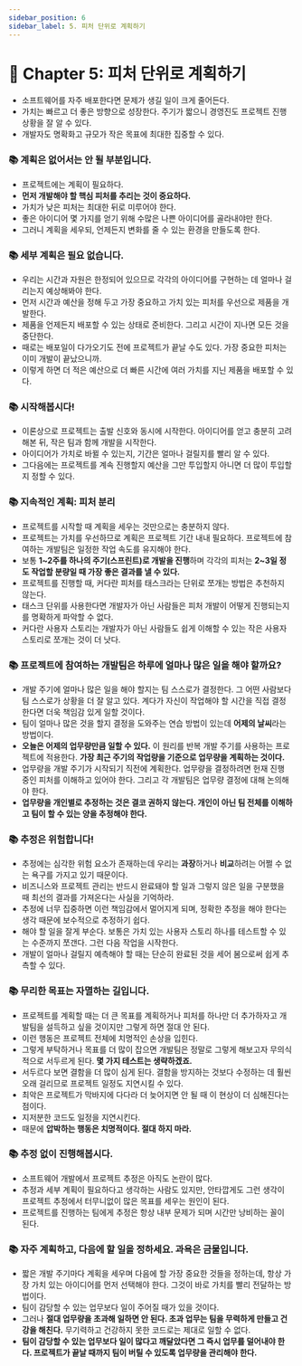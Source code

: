 ```yaml
---
sidebar_position: 6
sidebar_label: 5. 피처 단위로 계획하기
---
```


# 🌈 Chapter 5: 피처 단위로 계획하기
- 소프트웨어를 자주 배포한다면 문제가 생길 일이 크게 줄어든다.
- 가치는 빠르고 더 좋은 방향으로 성장한다. 주기가 짧으니 경영진도 프로젝트 진행 상황을 잘 알 수 있다.
- 개발자도 명확화고 규모가 작은 목표에 최대한 집중할 수 있다.

### 📚 계획은 없어서는 안 될 부분입니다.
- 프로젝트에는 계획이 필요하다. 
- **먼저 개발해야 할 핵심 피처를 추리는 것이 중요하다.**
- 가치가 낮은 피처는 최대한 뒤로 미루어야 한다.
- 좋은 아이디어 몇 가지를 얻기 위해 수많은 나쁜 아이디어를 골라내야만 한다.
- 그러니 계획을 세우되, 언제든지 변화를 줄 수 있는 환경을 만들도록 한다.

### 📚 세부 계획은 필요 없습니다.
- 우리는 시간과 자원은 한정되어 있으므로 각각의 아이디어를 구현하는 데 얼마나 걸리는지 예상해봐야 한다.
- 먼저 시간과 예산을 정해 두고 가장 중요하고 가치 있는 피처를 우선으로 제품을 개발한다.
- 제품을 언제든지 배포할 수 있는 상태로 준비한다. 그리고 시간이 지나면 모든 것을 중단한다.
- 때로는 배포일이 다가오기도 전에 프로젝트가 끝날 수도 있다. 가장 중요한 피처는 이미 개발이 끝났으니까.
- 이렇게 하면 더 적은 예산으로 더 빠른 시간에 여러 가치를 지닌 제품을 배포할 수 있다.

### 📚 시작해봅시다!
- 이론상으로 프로젝트는 출발 신호와 동시에 시작한다. 아이디어를 얻고 충분히 고려해본 뒤, 작은 팀과 함께 개발을 시작한다.
- 아이디어가 가치로 바뀔 수 있는지, 기간은 얼마나 걸릴지를 빨리 알 수 있다.
- 그다음에는 프로젝트를 계속 진행할지 예산을 그만 투입할지 아니면 더 많이 투입할지 정할 수 있다.

### 📚 지속적인 계획: 피처 분리
- 프로젝트를 시작할 때 계획을 세우는 것만으로는 충분하지 않다.
- 프로젝트는 가치를 우선하므로 계획은 프로젝트 기간 내내 필요하다. 프로젝트에 참여하는 개발팀은 일정한 작업 속도를 유지해야 한다.
- 보통 **1~2주를 하나의 주기(스프린트)로 개발을 진행**하며 각각의 피처는 **2~3일 정도 작업할 분량일 때 가장 좋은 결과를 낼 수 있다.**
- 프로젝트를 진행할 때, 커다란 피처를 태스크라는 단위로 쪼개는 방법은 추천하지 않는다.
- 태스크 단위를 사용한다면 개발자가 아닌 사람들은 피처 개발이 어떻게 진행되는지를 명확하게 파악할 수 없다.
- 커다란 사용자 스토리는 개발자가 아닌 사람들도 쉽게 이해할 수 있는 작은 사용자 스토리로 쪼개는 것이 더 낫다.

### 📚 프로젝트에 참여하는 개발팀은 하루에 얼마나 많은 일을 해야 할까요?
- 개발 주기에 얼마나 많은 일을 해야 할지는 팀 스스로가 결정한다. 그 어떤 사람보다 팀 스스로가 상황을 더 잘 알고 있다. 계다가 자신이 작업해야 할 시간을 직접 결정한다면 더욱 책임감 있게 일할 것이다.
- 팀이 얼마나 많은 것을 할지 결정을 도와주는 연습 방법이 있는데 **어제의 날씨**라는 방법이다.
- **오늘은 어제의 업무량만큼 일할 수 있다.** 이 원리를 반복 개발 주기를 사용하는 프로젝트에 적용한다. **가장 최근 주기의 작업량을 기준으로 업무량을 계획하는 것이다.**
- 업무량을 개발 주기가 시작되기 직전에 계획한다. 업무량을 결정하려면 헌재 진행 중인 피처를 이해하고 있어야 한다. 그리고 각 개발팀은 업무량 결정에 대해 논의해야 한다.
- **업무량을 개인별로 추정하는 것은 결코 권하지 않는다. 개인이 아닌 팀 전체를 이해하고 팀이 할 수 있는 양을 추정해야 한다.**

### 📚 추정은 위험합니다!
- 추정에는 심각한 위험 요소가 존재하는데 우리는 **과장**하거나 **비교**하려는 어쩔 수 없는 욕구를 가지고 있기 때문이다.
- 비즈니스와 프로젝트 관리는 반드시 완료돼야 할 일과 그렇지 않은 일을 구분했을 때 최선의 결과를 가져온다는 사실을 기억하라.
- 추정에 너무 집중하면 이런 책임감에서 멀어지게 되며, 정확한 추정을 해야 한다는 생각 때문에 보수적으로 추정하기 쉽다.
- 해야 할 일을 잘게 부순다. 보통은 가치 있는 사용자 스토리 하나를 테스트할 수 있는 수준까지 쪼갠다. 그런 다음 작업을 시작한다.
- 개발이 얼마나 걸릴지 예측해야 할 때는 단순히 완료된 것을 세어 봄으로써 쉽게 추측할 수 있다.

### 📚 무리한 목표는 자멸하는 길입니다.
- 프로젝트를 계획할 때는 더 큰 목표를 계획하거나 피처를 하나만 더 추가하자고 개발팀을 설득하고 싶을 것이지만 그렇게 하면 절대 안 된다. 
- 이런 행동은 프로젝트 전체에 치명적인 손상을 입힌다.
- 그렇게 부탁하거나 목표를 더 많이 잡으면 개발팀은 정말로 그렇게 해보고자 무의식적으로 서두르게 된다. **몇 가지 테스트는 생략하겠죠.**
- 서두르다 보면 결함을 더 많이 심게 된다. 결함을 방지하는 것보다 수정하는 데 훨씬 오래 걸리므로 프로젝트 일정도 지연시킬 수 있다.
- 최악은 프로젝트가 막바지에 다다라 더 늦어지면 안 될 때 이 현상이 더 심해진다는 점이다.
- 지저분한 코드도 일정을 지연시킨다.
- 때문에 **압박하는 행동은 치명적이다. 절대 하지 마라.**

### 📚 추정 없이 진행해봅시다.
- 소프트웨어 개발에서 프로젝트 추정은 아직도 논란이 많다.
- 추정과 세부 계획이 필요하다고 생각하는 사람도 있지만, 안타깝게도 그런 생각이 프로젝트 추정에서 터무니없이 많은 목표를 세우는 원인이 된다.
- 프로젝트를 진행하는 팀에게 추정은 항상 내부 문제가 되며 시간만 낭비하는 꼴이 된다.

### 📚 자주 계획하고, 다음에 할 일을 정하세요. 과욕은 금물입니다.
- 짧은 개발 주기마다 계획을 세우며 다음에 할 가장 중요한 것들을 정하는데, 항상 가장 가치 있는 아이디어를 먼저 선택해야 한다. 그것이 바로 가치를 빨리 전달하는 방법이다.
- 팀이 감당할 수 있는 업무보다 일이 주어질 때가 있을 것이다.
- 그러나 **절대 업무량을 초과해 일하면 안 된다. 초과 업무는 팀을 무력하게 만들고 건강을 해친다.** 무기력하고 건강하지 못한 코드로는 제대로 일할 수 없다.
- **팀이 감당할 수 있는 업무보다 일이 많다고 깨달았다면 그 즉시 업무를 덜어내야 한다. 프로젝트가 끝날 때까지 팀이 버틸 수 있도록 업무량을 관리해야 한다.**
